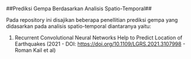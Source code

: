 ##Prediksi Gempa Berdasarkan Analisis Spatio-Temporal##

Pada repository ini disajikan beberapa penellitian prediksi gempa yang didasarkan pada analisis spatio-temporal diantaranya yaitu:
1. Recurrent Convolutional Neural Networks Help to Predict Location of Earthquakes (2021 - DOI: https://doi.org/10.1109/LGRS.2021.3107998 - Roman Kail et al)